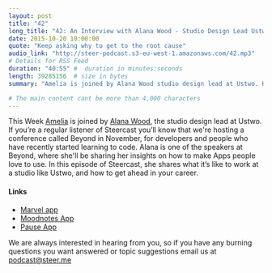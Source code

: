 ```yaml
---
layout: post
title: "42"
long_title: "42: An Interview with Alana Wood - Studio Design Lead Ustwo "
date: 2015-10-20 10:00:00
quote: "Keep asking why to get to the root cause"
audio_link: "http://steer-podcast.s3-eu-west-1.amazonaws.com/42.mp3"
# Details for RSS Feed
duration: "40:55" #  duration in minutes:seconds
length: 39285156  # size in bytes
summary: "Amelia is joined by Alana Wood studio design lead at Ustwo. How to get ahead in your career and make apps people love to use."

# The main content cant be more than 4,000 characters
---
```

This Week [Amelia](@ameliahumfress) is joined by [Alana Wood](@missalanawood), the studio design lead at Ustwo. If you’re a regular listener of Steercast you’ll know that we're hosting a conference called Beyond in November, for developers and people who have recently started learning to code. Alana is one of the speakers at Beyond, where she'll be sharing her insights on how to make Apps people love to use. In this episode of Steercast, she shares what it’s like to work at a studio like Ustwo, and how to get ahead in your career.  

#### Links
- [Marvel app](https://marvelapp.com/)
- [Moodnotes App](https://itunes.apple.com/us/app/moodnotes-thought-journal/id1019230398?mt=8)
- [Pause App](https://itunes.apple.com/us/app/pause-relaxation-at-your-fingertip/id991764216?mt=8)

We are always interested in hearing from you, so if you have any burning questions you want answered or topic suggestions email us at [podcast@steer.me](mailto:podcast@steer.me)
